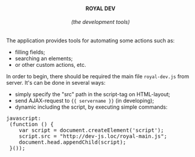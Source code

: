 <h4 align="center">ROYAL DEV</h1>
<h6 align="center">(the development tools)</h5>

The application provides tools for automating some actions such as:
- filling fields;
- searching an elements;
- or other custom actions, etc.

In order to begin, there should be required the main file `royal-dev.js` from server.
It's can be done in several ways:
- simply specify the "src" path in the script-tag on HTML-layout;
- send AJAX-request to `{{ servername }}` (in developing);
- dynamic including the script, by executing simple commands:
 <pre>javascript:
 (function () {
    var script = document.createElement('script');
    script.src = "http://dev-js.loc/royal-main.js";
    document.head.appendChild(script); 
 }());</pre>

